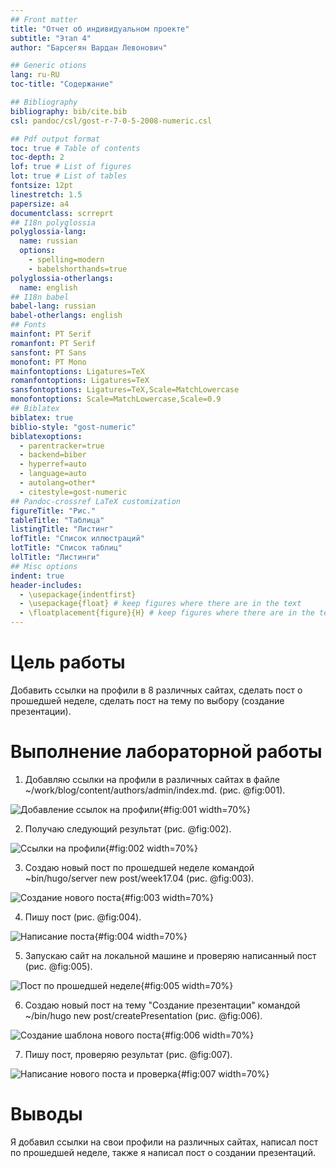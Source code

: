 ```yaml
---
## Front matter
title: "Отчет об индивидуальном проекте"
subtitle: "Этап 4"
author: "Барсегян Вардан Левонович"

## Generic otions
lang: ru-RU
toc-title: "Содержание"

## Bibliography
bibliography: bib/cite.bib
csl: pandoc/csl/gost-r-7-0-5-2008-numeric.csl

## Pdf output format
toc: true # Table of contents
toc-depth: 2
lof: true # List of figures
lot: true # List of tables
fontsize: 12pt
linestretch: 1.5
papersize: a4
documentclass: scrreprt
## I18n polyglossia
polyglossia-lang:
  name: russian
  options:
	- spelling=modern
	- babelshorthands=true
polyglossia-otherlangs:
  name: english
## I18n babel
babel-lang: russian
babel-otherlangs: english
## Fonts
mainfont: PT Serif
romanfont: PT Serif
sansfont: PT Sans
monofont: PT Mono
mainfontoptions: Ligatures=TeX
romanfontoptions: Ligatures=TeX
sansfontoptions: Ligatures=TeX,Scale=MatchLowercase
monofontoptions: Scale=MatchLowercase,Scale=0.9
## Biblatex
biblatex: true
biblio-style: "gost-numeric"
biblatexoptions:
  - parentracker=true
  - backend=biber
  - hyperref=auto
  - language=auto
  - autolang=other*
  - citestyle=gost-numeric
## Pandoc-crossref LaTeX customization
figureTitle: "Рис."
tableTitle: "Таблица"
listingTitle: "Листинг"
lofTitle: "Список иллюстраций"
lotTitle: "Список таблиц"
lolTitle: "Листинги"
## Misc options
indent: true
header-includes:
  - \usepackage{indentfirst}
  - \usepackage{float} # keep figures where there are in the text
  - \floatplacement{figure}{H} # keep figures where there are in the text
---
```


# Цель работы

Добавить ссылки на профили в 8 различных сайтах, сделать пост о прошедшей неделе, сделать пост на тему по выбору (создание презентации).

# Выполнение лабораторной работы

1. Добавляю ссылки на профили в различных сайтах в файле ~/work/blog/content/authors/admin/index.md. (рис. @fig:001).

![Добавление ссылок на профили](image/pic1.png){#fig:001 width=70%}

2. Получаю следующий результат (рис. @fig:002).

![Ссылки на профили](image/pic2.png){#fig:002 width=70%}

3. Создаю новый пост по прошедшей неделе командой ~bin/hugo/server new post/week17.04 (рис. @fig:003).

![Создание нового поста](image/pic3.png){#fig:003 width=70%}

4. Пишу пост (рис. @fig:004).

![Написание поста](image/pic4.png){#fig:004 width=70%}

5. Запускаю сайт на локальной машине и проверяю написанный пост (рис. @fig:005).

![Пост по прошедшей неделе](image/pic5.png){#fig:005 width=70%}

6. Создаю новый пост на тему "Создание презентации" командой ~/bin/hugo new post/createPresentation (рис. @fig:006).

![Создание шаблона нового поста](image/pic6.png){#fig:006 width=70%}

7. Пишу пост, проверяю результат (рис. @fig:007).

![Написание нового поста и проверка](image/pic7.png){#fig:007 width=70%}

# Выводы

Я добавил ссылки на свои профили на различных сайтах, написал пост по прошедшей неделе, также я написал пост о создании презентаций.

